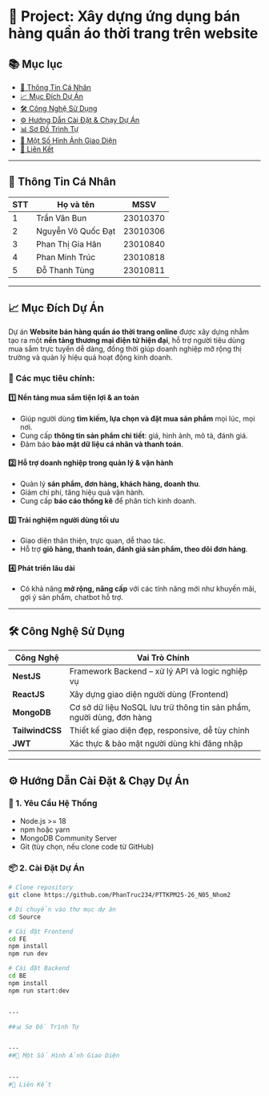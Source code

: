 # 🛒 Project: Xây dựng ứng dụng bán hàng quần áo thời trang trên website

## 📚 Mục lục

- [👤 Thông Tin Cá Nhân](#-thông-tin-cá-nhân)
- [📈 Mục Đích Dự Án](#-mục-đích-dự-án)
- [🛠️ Công Nghệ Sử Dụng](#️-công-nghệ-sử-dụng)
- [⚙️ Hướng Dẫn Cài Đặt & Chạy Dự Án](#️-hướng-dẫn-cài-đặt--chạy-dự-án)
- [📊 Sơ Đồ Trình Tự](#-sơ-đồ-trình-tự)
- [📸 Một Số Hình Ảnh Giao Diện](#-một-số-hình-ảnh-giao-diện)
- [🔗 Liên Kết](#-liên-kết)

---

## 👤 Thông Tin Cá Nhân

| STT | Họ và tên          | MSSV      |
|-----|--------------------|-----------|
| 1   | Trần Văn Bun       | 23010370  |
| 2   | Nguyễn Võ Quốc Đạt | 23010306  |
| 3   | Phan Thị Gia Hân   | 23010840  |
| 4   | Phan Minh Trúc     | 23010818  |
| 5   | Đỗ Thanh Tùng      | 23010811  |

---

## 📈 Mục Đích Dự Án

Dự án **Website bán hàng quần áo thời trang online** được xây dựng nhằm tạo ra một **nền tảng thương mại điện tử hiện đại**, hỗ trợ người tiêu dùng mua sắm trực tuyến dễ dàng, đồng thời giúp doanh nghiệp mở rộng thị trường và quản lý hiệu quả hoạt động kinh doanh.

### 🎯 Các mục tiêu chính:

#### 1️⃣ Nền tảng mua sắm tiện lợi & an toàn  
- Giúp người dùng **tìm kiếm, lựa chọn và đặt mua sản phẩm** mọi lúc, mọi nơi.  
- Cung cấp **thông tin sản phẩm chi tiết**: giá, hình ảnh, mô tả, đánh giá.  
- Đảm bảo **bảo mật dữ liệu cá nhân và thanh toán**.  

#### 2️⃣ Hỗ trợ doanh nghiệp trong quản lý & vận hành  
- Quản lý **sản phẩm, đơn hàng, khách hàng, doanh thu**.  
- Giảm chi phí, tăng hiệu quả vận hành.  
- Cung cấp **báo cáo thống kê** để phân tích kinh doanh.  

#### 3️⃣ Trải nghiệm người dùng tối ưu  
- Giao diện thân thiện, trực quan, dễ thao tác.  
- Hỗ trợ **giỏ hàng, thanh toán, đánh giá sản phẩm, theo dõi đơn hàng**.  

#### 4️⃣ Phát triển lâu dài  
- Có khả năng **mở rộng, nâng cấp** với các tính năng mới như khuyến mãi, gợi ý sản phẩm, chatbot hỗ trợ.  

---

## 🛠️ Công Nghệ Sử Dụng

| Công Nghệ     | Vai Trò Chính                            |
|----------------|-------------------------------------------|
| **NestJS**     | Framework Backend – xử lý API và logic nghiệp vụ |
| **ReactJS**    | Xây dựng giao diện người dùng (Frontend) |
| **MongoDB**    | Cơ sở dữ liệu NoSQL lưu trữ thông tin sản phẩm, người dùng, đơn hàng |
| **TailwindCSS**| Thiết kế giao diện đẹp, responsive, dễ tùy chỉnh |
| **JWT**        | Xác thực & bảo mật người dùng khi đăng nhập |

---

## ⚙️ Hướng Dẫn Cài Đặt & Chạy Dự Án

### 🔧 1. Yêu Cầu Hệ Thống
- Node.js >= 18  
- npm hoặc yarn  
- MongoDB Community Server  
- Git (tùy chọn, nếu clone code từ GitHub)

### 📦 2. Cài Đặt Dự Án
```bash
# Clone repository
git clone https://github.com/PhanTruc234/PTTKPM25-26_N05_Nhom2

# Di chuyển vào thư mục dự án
cd Source

# Cài đặt Frontend
cd FE
npm install
npm run dev

# Cài đặt Backend
cd BE
npm install
npm run start:dev


---

##📊 Sơ Đồ Trình Tự


---
##📸 Một Số Hình Ảnh Giao Diện


---
#🔗 Liên Kết


